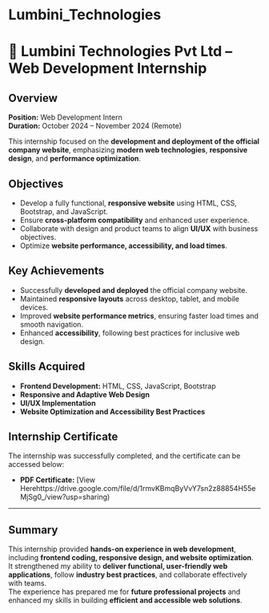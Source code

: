 # Lumbini_Technologies
# 💼 Lumbini Technologies Pvt Ltd – Web Development Internship


## Overview
**Position:** Web Development Intern  
**Duration:** October 2024 – November 2024 (Remote)  

This internship focused on the **development and deployment of the official company website**, emphasizing **modern web technologies**, **responsive design**, and **performance optimization**.

## Objectives
- Develop a fully functional, **responsive website** using HTML, CSS, Bootstrap, and JavaScript.  
- Ensure **cross-platform compatibility** and enhanced user experience.  
- Collaborate with design and product teams to align **UI/UX** with business objectives.  
- Optimize **website performance, accessibility, and load times**.  

## Key Achievements
- Successfully **developed and deployed** the official company website.  
- Maintained **responsive layouts** across desktop, tablet, and mobile devices.  
- Improved **website performance metrics**, ensuring faster load times and smooth navigation.  
- Enhanced **accessibility**, following best practices for inclusive web design.  

## Skills Acquired
- **Frontend Development:** HTML, CSS, JavaScript, Bootstrap  
- **Responsive and Adaptive Web Design**  
- **UI/UX Implementation**  
- **Website Optimization and Accessibility Best Practices**  

## Internship Certificate
The internship was successfully completed, and the certificate can be accessed below:  
- **PDF Certificate:** [View Herehttps://drive.google.com/file/d/1rmvKBmqByVvY7sn2z88854H55eMjSg0_/view?usp=sharing)  

---
## Summary
This internship provided **hands-on experience in web development**, including **frontend coding, responsive design, and website optimization**.  
It strengthened my ability to **deliver functional, user-friendly web applications**, follow **industry best practices**, and collaborate effectively with teams.  
The experience has prepared me for **future professional projects** and enhanced my skills in building **efficient and accessible web solutions**.
